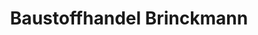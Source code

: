 ---
title: "Baustoffhandel Brinckmann"
url: /ahrensburg/baustoffhandel-brinckmann/
shop: Baustoffe
---